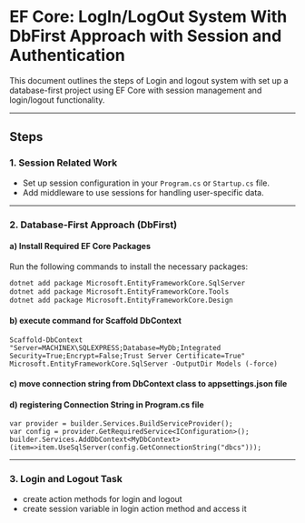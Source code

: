 
# EF Core: LogIn/LogOut System With DbFirst Approach with Session and Authentication

This document outlines the steps of Login and logout system with set up a database-first project using EF Core with session management and login/logout functionality.

---

## Steps

### 1. **Session Related Work**
   - Set up session configuration in your `Program.cs` or `Startup.cs` file.
   - Add middleware to use sessions for handling user-specific data.

---

### 2. **Database-First Approach (DbFirst)**

#### a) Install Required EF Core Packages
Run the following commands to install the necessary packages:
```bash
dotnet add package Microsoft.EntityFrameworkCore.SqlServer
dotnet add package Microsoft.EntityFrameworkCore.Tools
dotnet add package Microsoft.EntityFrameworkCore.Design
```
#### b) execute command for Scaffold DbContext 
```
Scaffold-DbContext "Server=MACHINEX\SQLEXPRESS;Database=MyDb;Integrated Security=True;Encrypt=False;Trust Server Certificate=True" Microsoft.EntityFrameworkCore.SqlServer -OutputDir Models (-force)
```
#### c) move connection string from DbContext class to appsettings.json file
#### d) registering Connection String in Program.cs file
```
var provider = builder.Services.BuildServiceProvider(); 
var config = provider.GetRequiredService<IConfiguration>();
builder.Services.AddDbContext<MyDbContext>(item=>item.UseSqlServer(config.GetConnectionString("dbcs")));
```
---
### 3. **Login and Logout Task**
- create action methods for login and logout
- create session variable in login action method and access it

